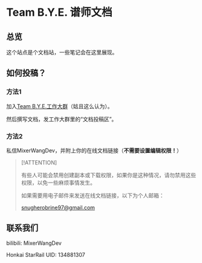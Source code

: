 # Team B.Y.E. 谱师文档

## 总览

这个站点是个文档站，一些笔记会在这里展现。

## 如何投稿？

### 方法1

加入[Team B.Y.E.工作大群](http://qm.qq.com/cgi-bin/qm/qr?_wv=1027&k=K7baGlRT1dsG0e_5nnTf2WYW1TEJvVeF&authKey=zBpGyHrI5OyMcBdAAX66Jpxx0qrTLd%2BYaXGa6ImW6zDgbK%2BnNshpmt2jffa3jwGW&noverify=0&group_code=876919709)（姑且这么认为）。

然后撰写文档，发工作大群里的“文档投稿区”。

### 方法2

私信MixerWangDev，并附上你的在线文档链接（**不需要设置编辑权限！**）

> [!ATTENTION]
> 
> 有些人可能会禁用创建副本或下载权限，如果你是这种情况，请勿禁用这些权限，以免一些麻烦事情发生。
> 
> 如果需要用电子邮件来发送在线文档链接，以下为个人邮箱：
> 
> snugherobrine97@gmail.com

## 联系我们

bilibili: MixerWangDev

Honkai StarRail UID: 134881307